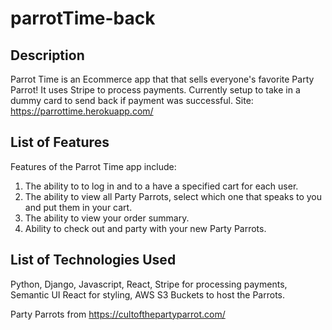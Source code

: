 # parrotTime-back

## Description

Parrot Time is an Ecommerce app that that sells everyone's favorite Party Parrot! It uses Stripe to process payments. Currently setup to take in a dummy card to send back if payment was successful.
Site: https://parrottime.herokuapp.com/

## List of Features 

Features of the Parrot Time app include: 
1) The ability to to log in and to a have a specified cart for each user.
2) The ability to view all Party Parrots, select which one that speaks to you and put them in your cart.
3) The ability to view your order summary.
4) Ability to check out and party with your new Party Parrots.

## List of Technologies Used

Python, Django, Javascript, React, Stripe for processing payments, Semantic UI React for styling, AWS S3 Buckets to host the Parrots.

Party Parrots from https://cultofthepartyparrot.com/



